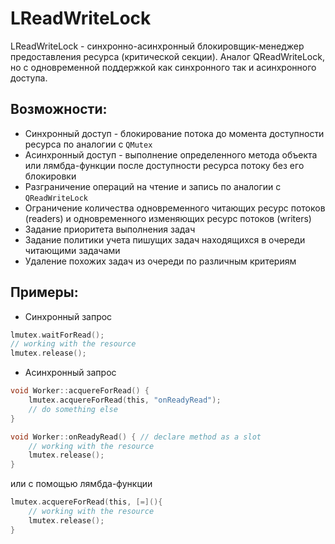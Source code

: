 # LReadWriteLock
LReadWriteLock - синхронно-асинхронный блокировщик-менеджер предоставления ресурса (критической секции). Аналог QReadWriteLock, но с одновременной поддержкой как синхронного так и асинхронного доступа.
## Возможности:
+ Синхронный доступ - блокирование потока до момента доступности ресурса по аналогии с `QMutex`
+ Асинхронный доступ - выполнение определенного метода объекта или лямбда-функции после доступности ресурса потоку без его блокировки
+ Разграничение операций на чтение и запись по аналогии с `QReadWriteLock`
+ Ограничение количества одновременного читающих ресурс потоков (readers) и одновременного изменяющих ресурс потоков (writers)
+ Задание приоритета выполнения задач
+ Задание политики учета пишущих задач находящихся в очереди читающими задачами
+ Удаление похожих задач из очереди по различным критериям
## Примеры:
+ Синхронный запрос
```c
lmutex.waitForRead();
// working with the resource
lmutex.release();
```
+ Асинхронный запрос
```c
void Worker::acquereForRead() {
    lmutex.acquereForRead(this, "onReadyRead");
    // do something else
}

void Worker::onReadyRead() { // declare method as a slot
    // working with the resource
    lmutex.release();
}
```
или с помощью лямбда-функции
```c
lmutex.acquereForRead(this, [=](){
    // working with the resource
    lmutex.release();
}
